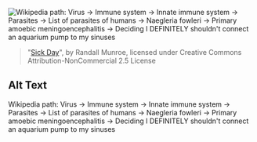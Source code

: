 ![Wikipedia path: Virus -> Immune system -> Innate immune system -> Parasites -> List of parasites of humans -> Naegleria fowleri -> Primary amoebic meningoencephalitis -> Deciding I DEFINITELY shouldn't connect an aquarium pump to my sinuses](https://imgs.xkcd.com/comics/sick_day.png)
> "[Sick Day](https://xkcd.com/1157/)", by Randall Munroe, licensed under Creative Commons Attribution-NonCommercial 2.5 License

## Alt Text
Wikipedia path: Virus -> Immune system -> Innate immune system -> Parasites -> List of parasites of humans -> Naegleria fowleri -> Primary amoebic meningoencephalitis -> Deciding I DEFINITELY shouldn't connect an aquarium pump to my sinuses
